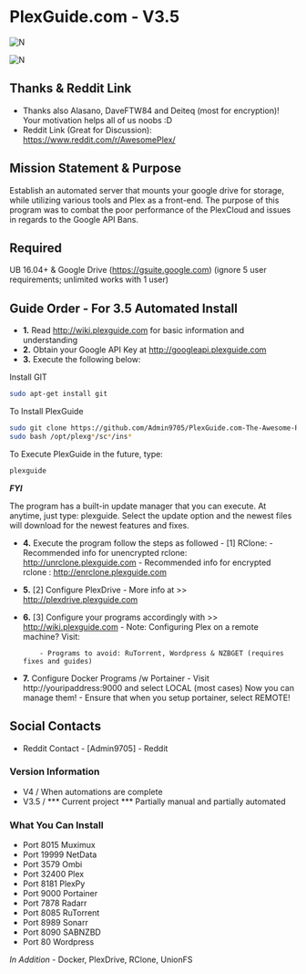 # PlexGuide.com - V3.5

![N](https://preview.ibb.co/gdXE0m/Snip20171029_22.png)

![N](https://preview.ibb.co/j0Vexb/Snip20171111_4.png)

## Thanks & Reddit Link
- Thanks also Alasano, DaveFTW84 and Deiteq (most for encryption)! Your motivation helps all of us noobs :D
- Reddit Link (Great for Discussion): https://www.reddit.com/r/AwesomePlex/

## Mission Statement & Purpose

Establish an automated server that mounts your google drive for storage, while utilizing various tools and Plex as a front-end.  The purpose of this program was to combat the poor performance of the PlexCloud and issues in regards to the Google API Bans.  

## Required

UB 16.04+ & Google Drive (https://gsuite.google.com) (ignore 5 user requirements; unlimited works with 1 user)

## Guide Order - For 3.5 Automated Install

- **1.** Read http://wiki.plexguide.com for basic information and understanding
- **2.** Obtain your Google API Key at http://googleapi.plexguide.com
- **3.** Execute the following below:

Install GIT
```sh
sudo apt-get install git
```

To Install PlexGuide
```sh
sudo git clone https://github.com/Admin9705/PlexGuide.com-The-Awesome-Plex-Server.git /opt/plexguide
sudo bash /opt/plexg*/sc*/ins*
```

To Execute PlexGuide in the future, type:
```sh
plexguide
```

***FYI***

The program has a built-in update manager that you can execute.  At anytime, just type: plexguide.  Select the update option and the newest files will download for the newest features and fixes.

- **4.** Execute the program follow the steps as followed
        - [1] RClone:
           - Recommended info for unencrypted rclone: http://unrclone.plexguide.com 
           - Recommended info for encrypted rclone  : http://enrclone.plexguide.com
- **5.** [2] Configure PlexDrive - More info at >> http://plexdrive.plexguide.com          
- **6.** [3] Configure your programs accordingly with >> http://wiki.plexguide.com
          - Note: Configuring Plex on a remote machine? Visit:
          
          - Programs to avoid: RuTorrent, Wordpress & NZBGET (requires fixes and guides) 
- **7.** Configure Docker Programs /w Portainer - Visit http://youripaddress:9000 and select LOCAL (most cases) Now you can manage them!
          - Ensure that when you setup portainer, select REMOTE!

## Social Contacts

- Reddit Contact  - [Admin9705] - Reddit

### Version Information
- V4   / When automations are complete
- V3.5 / *** Current project *** Partially manual and partially automated

### What You Can Install

- Port 8015   Muximux
- Port 19999  NetData
- Port 3579   Ombi
- Port 32400  Plex
- Port 8181   PlexPy
- Port 9000   Portainer
- Port 7878   Radarr
- Port 8085   RuTorrent
- Port 8989   Sonarr
- Port 8090   SABNZBD
- Port 80     Wordpress

*In Addition* - Docker, PlexDrive, RClone, UnionFS
